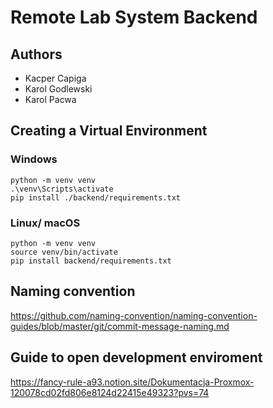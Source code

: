 # Remote Lab System Backend
## Authors
- Kacper Capiga
- Karol Godlewski
- Karol Pacwa

## Creating a Virtual Environment
### Windows
```
python -m venv venv
.\venv\Scripts\activate
pip install ./backend/requirements.txt
```
### Linux/ macOS
```
python -m venv venv
source venv/bin/activate
pip install backend/requirements.txt
```

## Naming convention
https://github.com/naming-convention/naming-convention-guides/blob/master/git/commit-message-naming.md

## Guide to open development enviroment
https://fancy-rule-a93.notion.site/Dokumentacja-Proxmox-120078cd02fd806e8124d22415e49323?pvs=74
